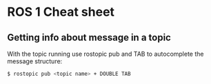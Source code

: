 # ROS 1 Cheat sheet

## Getting info about message in a topic 

With the topic running use rostopic pub and TAB to autocomplete the message structure:

```bash
$ rostopic pub <topic name> + DOUBLE TAB
```
